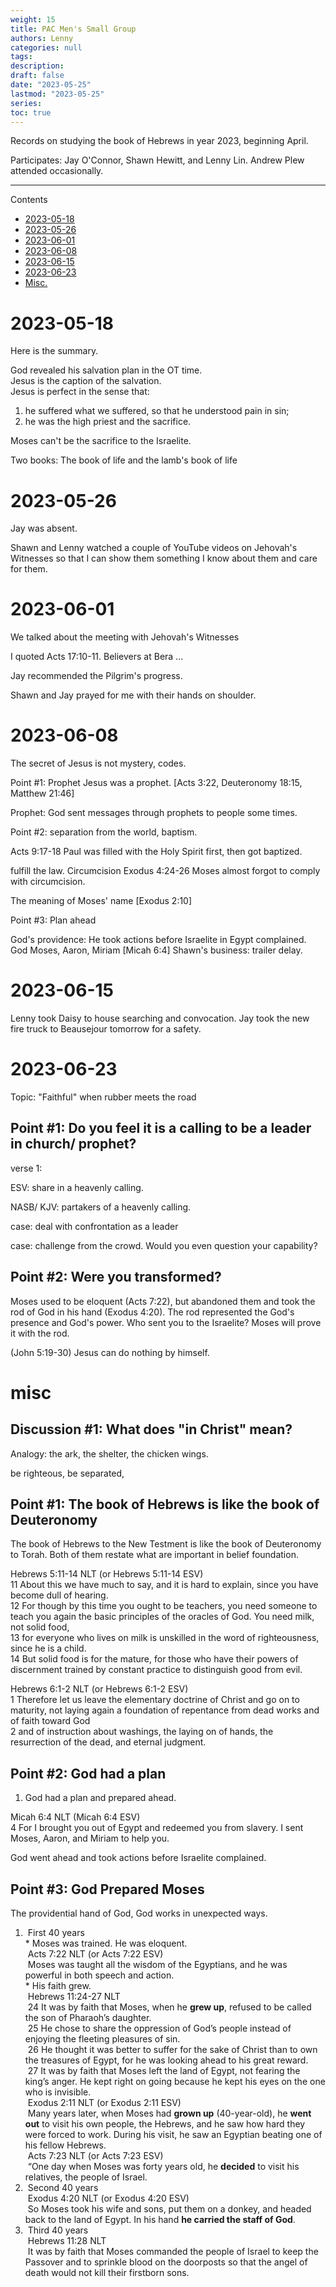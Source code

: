 ```yaml
---
weight: 15
title: PAC Men's Small Group
authors: Lenny
categories: null
tags: 
description: 
draft: false
date: "2023-05-25"
lastmod: "2023-05-25"
series:
toc: true
---
```


Records on studying the book of Hebrews in year 2023, beginning April.

Participates: Jay O'Connor, Shawn Hewitt, and Lenny Lin. Andrew Plew attended occasionally.

<!--more-->
---

<div id="toc_container">
<p class="toc_title">Contents</p>
<ul class="toc_list">
  <li><a href="#header_1">2023-05-18</a></li>
  <li><a href="#header_2">2023-05-26</a></li>
  <li><a href="#header_3">2023-06-01</a></li>
  <li><a href="#header_4">2023-06-08</a></li>
  <li><a href="#header_5">2023-06-15</a></li>  
  <li><a href="#header_6">2023-06-23</a></li>  
  <li><a href="#header_99">Misc.</a></li>
</ul>
</div>

<h1 id="header_1"><span class = "overline">2023-05-18</span></h1>
Here is the summary.  

God revealed his salvation plan in the OT time.  
Jesus is the caption of the salvation.  
Jesus is perfect in the sense that:  
1) he suffered what we suffered, so that he understood pain in sin;  
2) he was the high priest and the sacrifice.

Moses can't be the sacrifice to the Israelite.  

Two books: The book of life and the lamb's book of life

<h1 id="header_2"><span class = "overline">2023-05-26</span></h1>
Jay was absent.

Shawn and Lenny watched a couple of YouTube videos on Jehovah's Witnesses so that I can show them something I know about them and care for them.  


<h1 id="header_3"><span class = "overline">2023-06-01</span></h1>
We talked about the meeting with Jehovah's Witnesses

I quoted Acts 17:10-11. Believers at Bera ...

Jay recommended the Pilgrim's progress.

Shawn and Jay prayed for me with their hands on shoulder.

<h1 id="header_4"><span class = "overline">2023-06-08</span></h1>
The secret of Jesus is not mystery, codes.

Point #1: Prophet
Jesus was a prophet. [Acts 3:22, Deuteronomy 18:15, Matthew 21:46]

Prophet: God sent messages through prophets to people some times.

Point #2: separation from the world, baptism. 

Acts 9:17-18 Paul was filled with the Holy Spirit first, then got baptized.

fulfill the law. Circumcision Exodus 4:24-26 Moses almost forgot to comply with circumcision.  

The meaning of Moses' name [Exodus 2:10]  

Point #3: Plan ahead

God's providence: He took actions before Israelite in Egypt complained.  God Moses, Aaron, Miriam [Micah 6:4]
Shawn's business: trailer delay.


<h1 id="header_5"><span class = "overline">2023-06-15</span></h1>
Lenny took Daisy to house searching and convocation.  Jay took the new fire truck to Beausejour tomorrow for a safety.


<h1 id="header_6"><span class = "overline">2023-06-23</span></h1>

Topic: "Faithful" when rubber meets the road

<h2>Point #1: Do you feel it is a calling to be a leader in church/ prophet?</h2> 

verse 1:  

ESV: share in a heavenly calling.  

NASB/ KJV: partakers of a heavenly calling.

case: deal with confrontation as a leader

case: challenge from the crowd. Would you even question your capability?  

<h2>Point #2: Were you transformed?</h2>

Moses used to be eloquent (Acts 7:22), but abandoned them and took the rod of God in his hand (Exodus 4:20).  The rod represented the God's presence and God's power.  Who sent you to the Israelite? Moses will prove it with the rod.

(John 5:19-30) Jesus can do nothing by himself.


<h1 id="header_99"><span class = "overline">misc</span></h1>
<h2>Discussion #1: What does "in Christ" mean?</h2>
Analogy: the ark, the shelter, the chicken wings.

be righteous, be separated, 

<h2>Point #1: The book of Hebrews is like the book of Deuteronomy</h2>

The book of Hebrews to the New Testment is like the book of Deuteronomy to Torah.  Both of them restate what are important in belief foundation.


Hebrews 5:11-14 NLT (or Hebrews 5:11-14 ESV)    
11 About this we have much to say, and it is hard to explain, since you have become dull of hearing.   
12 For though by this time you ought to be teachers, you need someone to teach you again the basic principles of the oracles of God. You need milk, not solid food,   
13 for everyone who lives on milk is unskilled in the word of righteousness, since he is a child.   
14 But solid food is for the mature, for those who have their powers of discernment trained by constant practice to distinguish good from evil.


Hebrews 6:1-2 NLT (or Hebrews 6:1-2 ESV)  
1 Therefore let us leave the elementary doctrine of Christ and go on to maturity, not laying again a foundation of repentance from dead works and of faith toward God  
2 and of instruction about washings, the laying on of hands, the resurrection of the dead, and eternal judgment.  


<h2>Point #2: God had a plan</h2>

1) God had a plan and prepared ahead.   

Micah 6:4 NLT  (Micah 6:4 ESV)  
4 For I brought you out of Egypt and redeemed you from slavery. I sent Moses, Aaron, and Miriam to help you.

God went ahead and took actions before Israelite complained.


<h2>Point #3: God Prepared Moses</h2>
The providential hand of God, God works in unexpected ways.

<ol>
<li>&nbsp;First 40 years
<br>* Moses was trained. He was eloquent.  
<br>&nbsp;Acts 7:22 NLT (or Acts 7:22 ESV)  
<br>&nbsp;Moses was taught all the wisdom of the Egyptians, and he was powerful in both speech and action.
<br>* His faith grew.
<br>&nbsp;Hebrews 11:24-27 NLT
<br>&nbsp;24 It was by faith that Moses, when he <b>grew up</b>, refused to be called the son of Pharaoh’s daughter. 
<br>&nbsp;25 He chose to share the oppression of God’s people instead of enjoying the fleeting pleasures of sin. 
<br>&nbsp;26 He thought it was better to suffer for the sake of Christ than to own the treasures of Egypt, for he was looking ahead to his great reward. 
<br>&nbsp;27 It was by faith that Moses left the land of Egypt, not fearing the king’s anger. He kept right on going because he kept his eyes on the one who is invisible. 
<br>&nbsp;Exodus 2:11 NLT (or Exodus 2:11 ESV)
<br>&nbsp;Many years later, when Moses had <b>grown up</b> (40-year-old), he <b>went out</b> to visit his own people, the Hebrews, and he saw how hard they were forced to work. During his visit, he saw an Egyptian beating one of his fellow Hebrews.
<br>&nbsp;Acts 7:23 NLT (or Acts 7:23 ESV)
<br>&nbsp;“One day when Moses was forty years old, he <b>decided</b> to visit his relatives, the people of Israel.
</li>
<li>&nbsp;Second 40 years
<br>&nbsp;Exodus 4:20 NLT (or Exodus 4:20 ESV)
<br>&nbsp;So Moses took his wife and sons, put them on a donkey, and headed back to the land of Egypt. In his hand <b>he carried the staff of God</b>.
</li>
<li>&nbsp;Third 40 years
<br>&nbsp;Hebrews 11:28 NLT
<br>&nbsp;It was by faith that Moses commanded the people of Israel to keep the Passover and to sprinkle blood on the doorposts so that the angel of death would not kill their firstborn sons.
</li>
</ol>